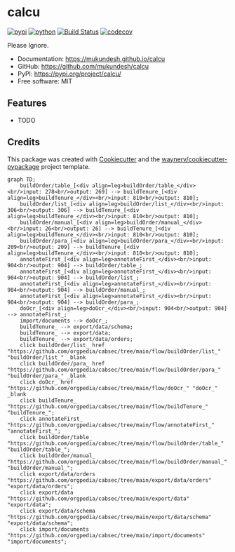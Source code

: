 # calcu


[![pypi](https://img.shields.io/pypi/v/calcu.svg)](https://pypi.org/project/calcu/)
[![python](https://img.shields.io/pypi/pyversions/calcu.svg)](https://pypi.org/project/calcu/)
[![Build Status](https://github.com/mukundesh/calcu/actions/workflows/dev.yml/badge.svg)](https://github.com/mukundesh/calcu/actions/workflows/dev.yml)
[![codecov](https://codecov.io/gh/mukundesh/calcu/branch/main/graphs/badge.svg)](https://codecov.io/github/mukundesh/calcu)



Please Ignore.


* Documentation: <https://mukundesh.github.io/calcu>
* GitHub: <https://github.com/mukundesh/calcu>
* PyPI: <https://pypi.org/project/calcu/>
* Free software: MIT


## Features

* TODO

## Credits

This package was created with [Cookiecutter](https://github.com/audreyr/cookiecutter) and the [waynerv/cookiecutter-pypackage](https://github.com/waynerv/cookiecutter-pypackage) project template.






```mermaid
graph TD;
	buildOrder/table_[<div align=leg>buildOrder/table_</div><br/>input: 278<br/>output: 269] --> buildTenure_[<div align=leg>buildTenure_</div><br/>input: 810<br/>output: 810];
	buildOrder/list_[<div align=leg>buildOrder/list_</div><br/>input: 306<br/>output: 306] --> buildTenure_[<div align=leg>buildTenure_</div><br/>input: 810<br/>output: 810];
	buildOrder/manual_[<div align=leg>buildOrder/manual_</div><br/>input: 26<br/>output: 26] --> buildTenure_[<div align=leg>buildTenure_</div><br/>input: 810<br/>output: 810];
	buildOrder/para_[<div align=leg>buildOrder/para_</div><br/>input: 209<br/>output: 209] --> buildTenure_[<div align=leg>buildTenure_</div><br/>input: 810<br/>output: 810];
	annotateFirst_[<div align=leg>annotateFirst_</div><br/>input: 904<br/>output: 904] --> buildOrder/table_;
	annotateFirst_[<div align=leg>annotateFirst_</div><br/>input: 904<br/>output: 904] --> buildOrder/list_;
	annotateFirst_[<div align=leg>annotateFirst_</div><br/>input: 904<br/>output: 904] --> buildOrder/manual_;
	annotateFirst_[<div align=leg>annotateFirst_</div><br/>input: 904<br/>output: 904] --> buildOrder/para_;
	doOcr_[<div align=leg>doOcr_</div><br/>input: 904<br/>output: 904] --> annotateFirst_;
	import/documents --> doOcr_;
	buildTenure_ --> export/data/schema;
	buildTenure_ --> export/data;
	buildTenure_ --> export/data/orders;
	click buildOrder/list_ href "https://github.com/orgpedia/cabsec/tree/main/flow/buildOrder/list_" "buildOrder/list_" _blank
	click buildOrder/para_ href "https://github.com/orgpedia/cabsec/tree/main/flow/buildOrder/para_" "buildOrder/para_" _blank
	click doOcr_ href "https://github.com/orgpedia/cabsec/tree/main/flow/doOcr_" "doOcr_" _blank
	click buildTenure_ "https://github.com/orgpedia/cabsec/tree/main/flow/buildTenure_" "buildTenure_";
	click annotateFirst_ "https://github.com/orgpedia/cabsec/tree/main/flow/annotateFirst_" "annotateFirst_";
	click buildOrder/table_ "https://github.com/orgpedia/cabsec/tree/main/flow/buildOrder/table_" "buildOrder/table_";
	click buildOrder/manual_ "https://github.com/orgpedia/cabsec/tree/main/flow/buildOrder/manual_" "buildOrder/manual_";
	click export/data/orders "https://github.com/orgpedia/cabsec/tree/main/export/data/orders" "export/data/orders";
	click export/data "https://github.com/orgpedia/cabsec/tree/main/export/data" "export/data";
	click export/data/schema "https://github.com/orgpedia/cabsec/tree/main/export/data/schema" "export/data/schema";
	click import/documents "https://github.com/orgpedia/cabsec/tree/main/import/documents" "import/documents";
```
